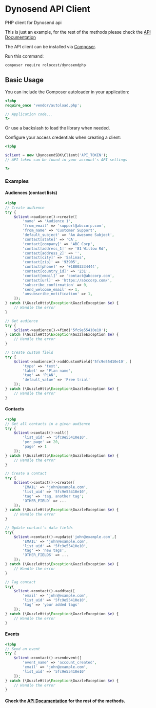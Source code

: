 # Dynosend API Client

PHP client for Dynosend api

This is just an example, for the rest of the methods please check the [API Documentation](https://developers.dynosend.com/)



The API client can be installed via [Composer](https://github.com/composer/composer).

Run this command:

```
composer require rolocost/dynosendphp
```

## Basic Usage

You can include the Composer autoloader in your application:

```php
<?php
require_once 'vendor/autoload.php';

// Application code...
?>
```
Or use a backslash to load the library when needed.

Configure your access credentials when creating a client:

```php
<?php

$client = new \DynosendSDK\Client('API_TOKEN');
// API token can be found in your account's API settings

?>
```


### Examples

#### Audiences (contact lists)

```php
<?php
// Create audience
try {
    $client->audience()->create([
        'name' => 'Audience 1',
        'from_email' => 'support@abccorp.com',
        'from_name' => 'Customer Support',
        'default_subject' => 'An Awesome Subject',
        'contact[state]' => 'CA',
        'contact[company]' => 'ABC Corp',
        'contact[address_1]' => '81 Willow Rd',
        'contact[address_2]' => '',
        'contact[city]' => 'Salinas',
        'contact[zip]' => '93905',
        'contact[phone]' => '+18003334444',
        'contact[country_id]' => '231',
        'contact[email]' => 'contact@abccorp.com',
        'contact[url]' => 'https://abccorp.com/',
        'subscribe_confirmation' => 0,
        'send_welcome_email' => 1,
        'unsubscribe_notification' => 1,
    ]); 
} catch (\GuzzleHttp\Exception\GuzzleException $e) {
    // Handle the error
}

// Get audience
try {
    $client->audience()->find('5fc9e55410e10'); 
} catch (\GuzzleHttp\Exception\GuzzleException $e) {
    // Handle the error
}

// Create custom field
try {
    $client->audience()->addCustomField('5fc9e55410e10', [
        'type' => 'text',
        'label' => 'Plan name',
        'tag' => 'PLAN',
        'default_value' => 'Free trial'
    ]);
} catch (\GuzzleHttp\Exception\GuzzleException $e) {
    // Handle the error   
}

```

#### Contacts

```php
<?php
// Get all contacts in a given audience
try {
    $client->contact()->all([
        'list_uid' => '5fc9e55410e10',
        'per_page' => 20,
        'page' => 1
    ]); 
} catch (\GuzzleHttp\Exception\GuzzleException $e) {
    // Handle the error
}

// Create a contact
try {
    $client->contact()->create([
        'EMAIL' => 'john@example.com',
        'list_uid' => '5fc9e55410e10',
        'tag' => 'tag, another tag';
        'OTHER_FIELD' => ...
    ]); 
} catch (\GuzzleHttp\Exception\GuzzleException $e) {
    // Handle the error
}

// Update contact's data fields
try{
    $client->contact()->update('john@example.com',[
        'EMAIL' => 'john@example.com',
        'list_uid' => '5fc9e55410e10',
        'tag' => 'new tags',
        'OTHER_FIELDS' => ...
    ]); 
} catch (\GuzzleHttp\Exception\GuzzleException $e) {
    // Handle the error
}

// Tag contact
try{
    $client->contact()->addtag([
        'email' => 'john@example.com',
        'list_uid' => '5fc9e55410e10',
        'tag' => 'your added tags'
    ]); 
} catch (\GuzzleHttp\Exception\GuzzleException $e) {
    // Handle the error
}
```

#### Events
```php
<?php
// Send an event
try {
    $client->contact()->sendevent([
        'event_name' => 'account_created',
        'email' => 'john@example.com',
        'list_uid' => '5fc9e55410e10'
    ]); 
} catch (\GuzzleHttp\Exception\GuzzleException $e) {
    // Handle the error
}
```


#### Check the [API Documentation](https://developers.dynosend.com/) for the rest of the methods.

